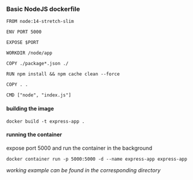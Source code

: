 ### Basic NodeJS dockerfile

```
FROM node:14-stretch-slim

ENV PORT 5000

EXPOSE $PORT

WORKDIR /node/app

COPY ./package*.json ./

RUN npm install && npm cache clean --force

COPY . .

CMD ["node", "index.js"]
```

#### building the image

```
docker build -t express-app .
```

#### running the container

expose port 5000 and run the container in the background

```
docker container run -p 5000:5000 -d --name express-app express-app
```

_working example can be found in the corresponding directory_
